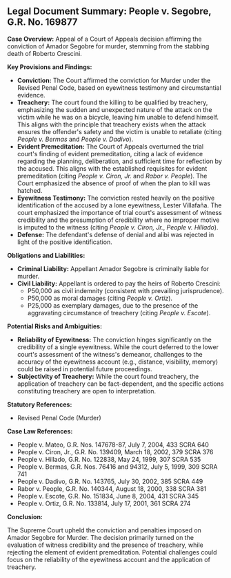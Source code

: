 ## Legal Document Summary: People v. Segobre, G.R. No. 169877

**Case Overview:** Appeal of a Court of Appeals decision affirming the conviction of Amador Segobre for murder, stemming from the stabbing death of Roberto Crescini.

**Key Provisions and Findings:**

*   **Conviction:** The Court affirmed the conviction for Murder under the Revised Penal Code, based on eyewitness testimony and circumstantial evidence.
*   **Treachery:** The court found the killing to be qualified by treachery, emphasizing the sudden and unexpected nature of the attack on the victim while he was on a bicycle, leaving him unable to defend himself. This aligns with the principle that treachery exists when the attack ensures the offender's safety and the victim is unable to retaliate (citing *People v. Bermas* and *People v. Dadivo*).
*   **Evident Premeditation:** The Court of Appeals overturned the trial court's finding of evident premeditation, citing a lack of evidence regarding the planning, deliberation, and sufficient time for reflection by the accused. This aligns with the established requisites for evident premeditation (citing *People v. Ciron, Jr.* and *Rabor v. People*). The Court emphasized the absence of proof of when the plan to kill was hatched.
*   **Eyewitness Testimony:** The conviction rested heavily on the positive identification of the accused by a lone eyewitness, Lester Villafaña. The court emphasized the importance of trial court's assessment of witness credibility and the presumption of credibility where no improper motive is imputed to the witness (citing *People v. Ciron, Jr.*, *People v. Hillado*).
*   **Defense:** The defendant's defense of denial and alibi was rejected in light of the positive identification.

**Obligations and Liabilities:**

*   **Criminal Liability:** Appellant Amador Segobre is criminally liable for murder.
*   **Civil Liability:** Appellant is ordered to pay the heirs of Roberto Crescini:
    *   P50,000 as civil indemnity (consistent with prevailing jurisprudence).
    *   P50,000 as moral damages (citing *People v. Ortiz*).
    *   P25,000 as exemplary damages, due to the presence of the aggravating circumstance of treachery (citing *People v. Escote*).

**Potential Risks and Ambiguities:**

*   **Reliability of Eyewitness:** The conviction hinges significantly on the credibility of a single eyewitness. While the court deferred to the lower court's assessment of the witness's demeanor, challenges to the accuracy of the eyewitness account (e.g., distance, visibility, memory) could be raised in potential future proceedings.
*   **Subjectivity of Treachery:**  While the court found treachery, the application of treachery can be fact-dependent, and the specific actions constituting treachery are open to interpretation.

**Statutory References:**

*   Revised Penal Code (Murder)

**Case Law References:**

*   People v. Mateo, G.R. Nos. 147678-87, July 7, 2004, 433 SCRA 640
*   People v. Ciron, Jr., G.R. No. 139409, March 18, 2002, 379 SCRA 376
*   People v. Hillado, G.R. No. 122838, May 24, 1999, 307 SCRA 535
*   People v. Bermas, G.R. Nos. 76416 and 94312, July 5, 1999, 309 SCRA 741
*   People v. Dadivo, G.R. No. 143765, July 30, 2002, 385 SCRA 449
*   Rabor v. People, G.R. No. 140344, August 18, 2000, 338 SCRA 381
*   People v. Escote, G.R. No. 151834, June 8, 2004, 431 SCRA 345
*   People v. Ortiz, G.R. No. 133814, July 17, 2001, 361 SCRA 274

**Conclusion:**

The Supreme Court upheld the conviction and penalties imposed on Amador Segobre for Murder. The decision primarily turned on the evaluation of witness credibility and the presence of treachery, while rejecting the element of evident premeditation. Potential challenges could focus on the reliability of the eyewitness account and the application of treachery.
